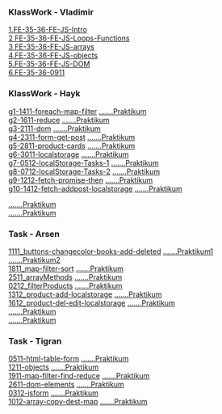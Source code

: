 ### KlassWork - Vladimir

[1.FE-35-36-FE-JS-Intro](<https://St-ton.github.io/JavaScript/KlassWork/1.FE-35-36-FE-JS-Intro>)<br/>
[2 FE-35-36-FE-JS-Loops-Functions](<https://St-ton.github.io/JavaScript/KlassWork/2.FE-35-36-FE-JS-Loops-Functions>)<br/>
[3 FE-35-36-FE-JS-arrays](<https://St-ton.github.io/JavaScript/KlassWork/3 FE-35-36-FE-JS-arrays>)<br/>
[4.FE-35-36-FE-JS-objects](<https://St-ton.github.io/JavaScript/KlassWork/4.FE-35-36-FE-JS-objects>)<br/>
[5.FE-35-36-FE-JS-DOM](<https://St-ton.github.io/JavaScript/KlassWork/5.FE-35-36-FE-JS-DOM>)<br/>
[6.FE-35-36-0911](<https://St-ton.github.io/JavaScript/KlassWork/6.FE-35-36-0911>)<br/>

### KlassWork - Hayk

[g1-1411-foreach-map-filter](<https://vimeo.com/770699620/840beef335?embedded=true&source=vimeo_logo&owner=180459310>)
[.......Praktikum](<https://St-ton.github.io/JavaScript/KlassWork/g1-1411-foreach-map-filter>)<br/>
[g2-1611-reduce](<https://vimeo.com/771550899/54ae8e029a?embedded=true&source=vimeo_logo&owner=180459310>)
[.......Praktikum](<https://St-ton.github.io/JavaScript/KlassWork/g2-1611-reduce>)<br/>
[g3-2111-dom](<https://vimeo.com/773317467/9ff9ff1beb?embedded=true&source=vimeo_logo&owner=180459310>)
[.......Praktikum](<https://St-ton.github.io/JavaScript/KlassWork/g3-2111-dom>)<br/>
[g4-2311-form-get-post](<https://vimeo.com/774242110/f94790dac3?embedded=true&source=vimeo_logo&owner=180459310>)
[.......Praktikum](<https://St-ton.github.io/JavaScript/KlassWork/g4-2311-form-get-post>)<br/>
[g5-2811-product-cards](<https://vimeo.com/775770453/ad69782d63?embedded=true&source=vimeo_logo&owner=180459310>)
[.......Praktikum](<https://St-ton.github.io/JavaScript/KlassWork/g5-2811-product-cards>)<br/>
[g6-3011-localstorage](<https://vimeo.com/776596165/65653a4c38?embedded=true&source=vimeo_logo&owner=180459310>)
[.......Praktikum](<https://St-ton.github.io/JavaScript/KlassWork/g6-3011-localstorage-dark-light-theme>)<br/>
[g7-0512-localStorage-Tasks-1](<https://vimeo.com/778086541/1d8f4f3c98?embedded=true&source=vimeo_logo&owner=180459310>)
[.......Praktikum](<https://St-ton.github.io/JavaScript/KlassWork/g7-0512-localStorage-Tasks-1>)<br/>
[g8-0712-localStorage-Tasks-2](<https://vimeo.com/778837529/fff78c5ab6?embedded=true&source=vimeo_logo&owner=180459310>)
[.......Praktikum](<https://St-ton.github.io/JavaScript/KlassWork/g8-0712-localStorage-Tasks-2>)<br/>
[g9-1212-fetch-promise-then](<https://vimeo.com/780341388/825f28d796?embedded=true&source=vimeo_logo&owner=180459310>)
[.......Praktikum](<https://St-ton.github.io/JavaScript/KlassWork/g9-1212-fetch-promise-then>)<br/>
[g10-1412-fetch-addpost-localstorage](<https://vimeo.com/781086505/d0ea716785?embedded=true&source=vimeo_logo&owner=180459310>)
[.......Praktikum](<https://St-ton.github.io/JavaScript/KlassWork/g10-1412-fetch-addpost-localstorage>)<br/>

[](<>)
[.......Praktikum](<https://St-ton.github.io/JavaScript/KlassWork/>)<br/>
[](<>)
[.......Praktikum](<https://St-ton.github.io/JavaScript/KlassWork/>)<br/>

### Task - Arsen

[1111_buttons-changecolor-books-add-deleted](<https://vimeo.com/769854723/91e2264bdd?embedded=true&source=vimeo_logo&owner=180459310>)
[.......Praktikum1](<https://St-ton.github.io/JavaScript/Task-Arsen/1111_buttons>)
[.......Praktikum2](<https://St-ton.github.io/JavaScript/Task-Arsen/1111_books>)<br/>
[1811_map-filter-sort](<https://vimeo.com/772417144/22750b05fa?embedded=true&source=vimeo_logo&owner=180459310>)
[.......Praktikum](<https://St-ton.github.io/JavaScript/Task-Arsen/1811_map-filter-sort>)<br/>
[2511_arrayMethods](<https://vimeo.com/775031455/02b04277ae?embedded=true&source=vimeo_logo&owner=180459310>)
[.......Praktikum](<https://St-ton.github.io/JavaScript/Task-Arsen/2511_arrayMethods>)<br/>
[0212_filterProducts](<https://vimeo.com/777331649/2f08697c44?embedded=true&source=vimeo_logo&owner=180459310>)
[.......Praktikum](<https://St-ton.github.io/JavaScript/Task-Arsen/0212_filterProducts>)<br/>
[1312_product-add-localstorage](<https://vimeo.com/780723391/e33abf03d1?embedded=true&source=vimeo_logo&owner=180459310>)
[.......Praktikum](<https://St-ton.github.io/JavaScript/Task-Arsen/1312_product-add-localstorage>)<br/>
[1612_product-del-edit-localstorage](<>)
[.......Praktikum](<https://St-ton.github.io/JavaScript/Task-Arsen/1612_product-del-edit-localstorage>)<br/>
[](<>)
[.......Praktikum](<https://St-ton.github.io/JavaScript/Task-Arsen/>)<br/>
[](<>)
[.......Praktikum](<https://St-ton.github.io/JavaScript/Task-Arsen/>)<br/>

### Task - Tigran

[0511-html-table-form](<https://vimeo.com/767602558/f5869178ce?embedded=true&source=vimeo_logo&owner=180459310>)
[.......Praktikum](<https://St-ton.github.io/JavaScript/Task-Tigran/0511-html-table-form>)<br/>
[1211-objects](<https://vimeo.com/770208599/cdf55c6727?embedded=true&source=vimeo_logo&owner=180459310>)
[.......Praktikum](<https://St-ton.github.io/JavaScript/Task-Tigran/1211-objects>)<br/>
[1911-map-filter-find-reduce](<https://vimeo.com/772787299/e8fa29823a?embedded=true&source=vimeo_logo&owner=180459310>)
[.......Praktikum](<https://St-ton.github.io/JavaScript/Task-Tigran/1911-map-filter-find-reduce>)<br/>
[2611-dom-elements](<https://vimeo.com/775295856/33cb58984b?embedded=true&source=vimeo_logo&owner=180459310>)
[.......Praktikum](<https://St-ton.github.io/JavaScript/Task-Tigran/2611-dom-elements>)<br/>
[0312-jsform](<https://vimeo.com/777622482/8aab41c397?embedded=true&source=vimeo_logo&owner=180459310>)
[.......Praktikum](<https://St-ton.github.io/JavaScript/Task-Tigran/0312-jsform>)<br/>
[1012-array-copy-dest-map](<https://vimeo.com/779896010/ef32f2b00f?embedded=true&source=vimeo_logo&owner=180459310>)
[.......Praktikum](<https://St-ton.github.io/JavaScript/Task-Tigran/1012-array-copy-dest-map>)<br/>
